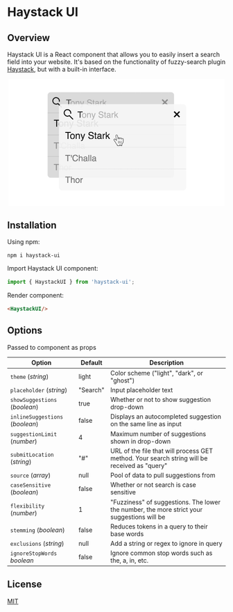 # Haystack UI

## Overview
Haystack UI is a React component that allows you to easily insert a search field into your website. It's based on the functionality of fuzzy-search plugin [Haystack](https://github.com/AlexanderLyon/Haystack "Haystack"), but with a built-in interface.

<p align="center">
  <img src="https://raw.githubusercontent.com/AlexanderLyon/Haystack-UI/HEAD/assets/Sample.jpg" alt="Haystack UI Themes" width="500" height="auto"/>
</p>

## Installation
Using npm:
```shell
npm i haystack-ui
```

Import Haystack UI component:
```javascript
import { HaystackUI } from 'haystack-ui';
```

Render component:
```html
<HaystackUI/>
```

## Options
Passed to component as props

| Option      | Default     | Description |
| ----------- | ----------- | ----------- |
| `theme` (*string*) | light | Color scheme ("light", "dark", or "ghost") |
| `placeholder` (*string*) | "Search" | Input placeholder text |
| `showSuggestions` (*boolean*) | true | Whether or not to show suggestion drop-down |
| `inlineSuggestions` (*boolean*) | false | Displays an autocompleted suggestion on the same line as input |
| `suggestionLimit` (*number*) | 4 | Maximum number of suggestions shown in drop-down |
| `submitLocation` (*string*) | "#" | URL of the file that will process GET method. Your search string will be received as "query" |
| `source` (*array*) | null | Pool of data to pull suggestions from |
| `caseSensitive` (*boolean*) | false | Whether or not search is case sensitive |
| `flexibility` (*number*) | 1 | "Fuzziness" of suggestions. The lower the number, the more strict your suggestions will be |
| `stemming` (*boolean*) | false | Reduces tokens in a query to their base words |
| `exclusions` (*string*) | null | Add a string or regex to ignore in query |
| `ignoreStopWords` *boolean* | false | Ignore common stop words such as the, a, in, etc. |


## License

[MIT](https://github.com/AlexanderLyon/Haystack-UI/blob/master/LICENSE "MIT License")

